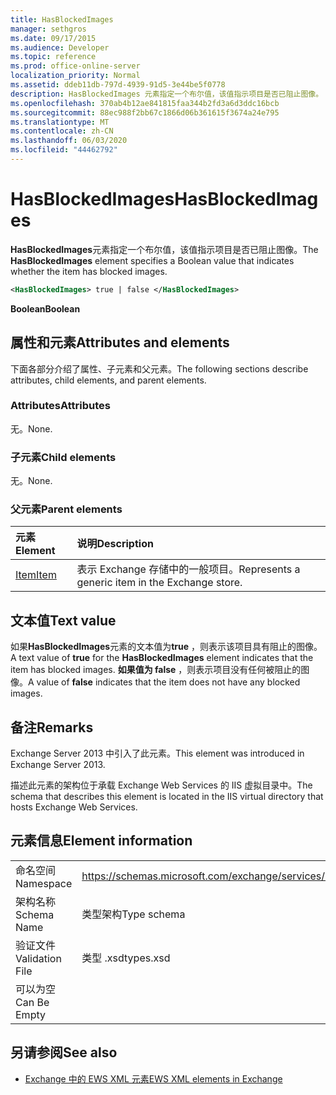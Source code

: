 ```yaml
---
title: HasBlockedImages
manager: sethgros
ms.date: 09/17/2015
ms.audience: Developer
ms.topic: reference
ms.prod: office-online-server
localization_priority: Normal
ms.assetid: ddeb11db-797d-4939-91d5-3e44be5f0778
description: HasBlockedImages 元素指定一个布尔值，该值指示项目是否已阻止图像。
ms.openlocfilehash: 370ab4b12ae841815faa344b2fd3a6d3ddc16bcb
ms.sourcegitcommit: 88ec988f2bb67c1866d06b361615f3674a24e795
ms.translationtype: MT
ms.contentlocale: zh-CN
ms.lasthandoff: 06/03/2020
ms.locfileid: "44462792"
---
```

# <a name="hasblockedimages"></a><span data-ttu-id="6cb2a-103">HasBlockedImages</span><span class="sxs-lookup"><span data-stu-id="6cb2a-103">HasBlockedImages</span></span>

<span data-ttu-id="6cb2a-104">**HasBlockedImages**元素指定一个布尔值，该值指示项目是否已阻止图像。</span><span class="sxs-lookup"><span data-stu-id="6cb2a-104">The **HasBlockedImages** element specifies a Boolean value that indicates whether the item has blocked images.</span></span> 
  
```XML
<HasBlockedImages> true | false </HasBlockedImages>
```

 <span data-ttu-id="6cb2a-105">**Boolean**</span><span class="sxs-lookup"><span data-stu-id="6cb2a-105">**Boolean**</span></span>
## <a name="attributes-and-elements"></a><span data-ttu-id="6cb2a-106">属性和元素</span><span class="sxs-lookup"><span data-stu-id="6cb2a-106">Attributes and elements</span></span>

<span data-ttu-id="6cb2a-107">下面各部分介绍了属性、子元素和父元素。</span><span class="sxs-lookup"><span data-stu-id="6cb2a-107">The following sections describe attributes, child elements, and parent elements.</span></span>
  
### <a name="attributes"></a><span data-ttu-id="6cb2a-108">Attributes</span><span class="sxs-lookup"><span data-stu-id="6cb2a-108">Attributes</span></span>

<span data-ttu-id="6cb2a-109">无。</span><span class="sxs-lookup"><span data-stu-id="6cb2a-109">None.</span></span>
  
### <a name="child-elements"></a><span data-ttu-id="6cb2a-110">子元素</span><span class="sxs-lookup"><span data-stu-id="6cb2a-110">Child elements</span></span>

<span data-ttu-id="6cb2a-111">无。</span><span class="sxs-lookup"><span data-stu-id="6cb2a-111">None.</span></span>
  
### <a name="parent-elements"></a><span data-ttu-id="6cb2a-112">父元素</span><span class="sxs-lookup"><span data-stu-id="6cb2a-112">Parent elements</span></span>

|<span data-ttu-id="6cb2a-113">**元素**</span><span class="sxs-lookup"><span data-stu-id="6cb2a-113">**Element**</span></span>|<span data-ttu-id="6cb2a-114">**说明**</span><span class="sxs-lookup"><span data-stu-id="6cb2a-114">**Description**</span></span>|
|:-----|:-----|
|[<span data-ttu-id="6cb2a-115">Item</span><span class="sxs-lookup"><span data-stu-id="6cb2a-115">Item</span></span>](item.md) <br/> |<span data-ttu-id="6cb2a-116">表示 Exchange 存储中的一般项目。</span><span class="sxs-lookup"><span data-stu-id="6cb2a-116">Represents a generic item in the Exchange store.</span></span>  <br/> |
   
## <a name="text-value"></a><span data-ttu-id="6cb2a-117">文本值</span><span class="sxs-lookup"><span data-stu-id="6cb2a-117">Text value</span></span>

<span data-ttu-id="6cb2a-118">如果**HasBlockedImages**元素的文本值为**true** ，则表示该项目具有阻止的图像。</span><span class="sxs-lookup"><span data-stu-id="6cb2a-118">A text value of **true** for the **HasBlockedImages** element indicates that the item has blocked images.</span></span> <span data-ttu-id="6cb2a-119">**如果值为 false** ，则表示项目没有任何被阻止的图像。</span><span class="sxs-lookup"><span data-stu-id="6cb2a-119">A value of **false** indicates that the item does not have any blocked images.</span></span> 
  
## <a name="remarks"></a><span data-ttu-id="6cb2a-120">备注</span><span class="sxs-lookup"><span data-stu-id="6cb2a-120">Remarks</span></span>

<span data-ttu-id="6cb2a-121">Exchange Server 2013 中引入了此元素。</span><span class="sxs-lookup"><span data-stu-id="6cb2a-121">This element was introduced in Exchange Server 2013.</span></span>
  
<span data-ttu-id="6cb2a-122">描述此元素的架构位于承载 Exchange Web Services 的 IIS 虚拟目录中。</span><span class="sxs-lookup"><span data-stu-id="6cb2a-122">The schema that describes this element is located in the IIS virtual directory that hosts Exchange Web Services.</span></span>
  
## <a name="element-information"></a><span data-ttu-id="6cb2a-123">元素信息</span><span class="sxs-lookup"><span data-stu-id="6cb2a-123">Element information</span></span>

|||
|:-----|:-----|
|<span data-ttu-id="6cb2a-124">命名空间</span><span class="sxs-lookup"><span data-stu-id="6cb2a-124">Namespace</span></span>  <br/> |https://schemas.microsoft.com/exchange/services/2006/types  <br/> |
|<span data-ttu-id="6cb2a-125">架构名称</span><span class="sxs-lookup"><span data-stu-id="6cb2a-125">Schema Name</span></span>  <br/> |<span data-ttu-id="6cb2a-126">类型架构</span><span class="sxs-lookup"><span data-stu-id="6cb2a-126">Type schema</span></span>  <br/> |
|<span data-ttu-id="6cb2a-127">验证文件</span><span class="sxs-lookup"><span data-stu-id="6cb2a-127">Validation File</span></span>  <br/> |<span data-ttu-id="6cb2a-128">类型 .xsd</span><span class="sxs-lookup"><span data-stu-id="6cb2a-128">types.xsd</span></span>  <br/> |
|<span data-ttu-id="6cb2a-129">可以为空</span><span class="sxs-lookup"><span data-stu-id="6cb2a-129">Can Be Empty</span></span>  <br/> ||
   
## <a name="see-also"></a><span data-ttu-id="6cb2a-130">另请参阅</span><span class="sxs-lookup"><span data-stu-id="6cb2a-130">See also</span></span>



- [<span data-ttu-id="6cb2a-131">Exchange 中的 EWS XML 元素</span><span class="sxs-lookup"><span data-stu-id="6cb2a-131">EWS XML elements in Exchange</span></span>](ews-xml-elements-in-exchange.md)

